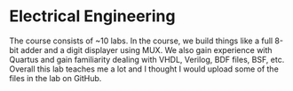 # Electrical Engineering

The course consists of ~10 labs. In the course, we build things like a full 8-bit adder and a digit displayer using MUX. We also gain experience with Quartus and gain familiarity dealing with VHDL, Verilog, BDF files, BSF, etc. Overall this lab teaches me a lot and I thought I would upload some of the files in the lab on GitHub.
